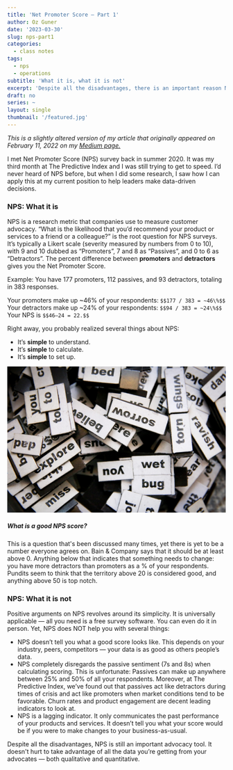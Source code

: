 ```yaml
---
title: 'Net Promoter Score — Part 1'
author: Oz Guner
date: '2023-03-30'
slug: nps-part1
categories:
  - class notes
tags:
  - nps
  - operations
subtitle: 'What it is, what it is not'
excerpt: 'Despite all the disadvantages, there is an important reason NPS is still the leading advocacy measurement method: Your advocates give you feedback for free. '
draft: no
series: ~
layout: single
thumbnail: '/featured.jpg'
---
```


*This is a slightly altered version of my article that originally appeared on February 11, 2022 on my [Medium page.](https://medium.com/@ozengnr/nps-part1-5f4c6b1537df)*

I met Net Promoter Score (NPS) survey back in summer 2020. It was my third month at The Predictive Index and I was still trying to get to speed. I’d never heard of NPS before, but when I did some research, I saw how I can apply this at my current position to help leaders make data-driven decisions.

### NPS: What it is

NPS is a research metric that companies use to measure customer advocacy. “What is the likelihood that you’d recommend your product or services to a friend or a colleague?” is the root question for NPS surveys. It’s typically a Likert scale (severity measured by numbers from 0 to 10), with 9 and 10 dubbed as “Promoters”, 7 and 8 as “Passives”, and 0 to 6 as “Detractors”. The percent difference between **promoters** and **detractors** gives you the Net Promoter Score.

Example: You have 177 promoters, 112 passives, and 93 detractors, totaling in 383 responses. 

Your promoters make up ~46% of your respondents: `$$177 / 383 = ~46\%$$`
Your detractors make up ~24% of your respondents: `$$94 / 383 = ~24\%$$` 
Your NPS is `$$46–24 = 22.$$`

Right away, you probably realized several things about NPS:

* It’s **simple** to understand.
* It’s **simple** to calculate.
* It’s **simple** to set up.

![Photo by Glen Carrie on Unsplash](images/featured.jpg)

##### What is a good NPS score?

This is a question that's been discussed many times, yet there is yet to be a number everyone agrees on. Bain & Company says that it should be at least above 0. Anything below that indicates that something needs to change:  you have more detractors than promoters as a % of your respondents. Pundits seem to think that the territory above 20 is considered good, and anything above 50 is top notch. 

### NPS: What it is not

Positive arguments on NPS revolves around its simplicity. It is universally applicable — all you need is a free survey software. You can even do it in person. Yet, NPS does NOT help you with several things:

* NPS doesn’t tell you what a good score looks like. This depends on your industry, peers, competitors — your data is as good as others people’s data.
* NPS completely disregards the passive sentiment (7s and 8s) when calculating scoring. This is unfortunate: Passives can make up anywhere between 25% and 50% of all your respondents. Moreover, at The Predictive Index, we’ve found out that passives act like detractors during times of crisis and act like promoters when market conditions tend to be favorable. Churn rates and product engagement are decent leading indicators to look at.
* NPS is a lagging indicator. It only communicates the past performance of your products and services. It doesn’t tell you what your score would be if you were to make changes to your business-as-usual.


Despite all the disadvantages, NPS is still an important advocacy tool. It doesn't hurt to take advantage of all the data you’re getting from your advocates — both qualitative and quantitative.
